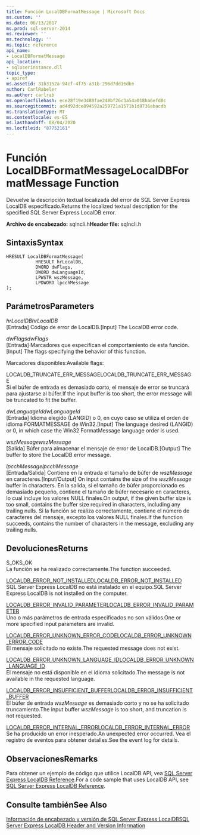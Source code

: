 ```yaml
---
title: Función LocalDBFormatMessage | Microsoft Docs
ms.custom: ''
ms.date: 06/13/2017
ms.prod: sql-server-2014
ms.reviewer: ''
ms.technology: ''
ms.topic: reference
api_name:
- LocalDBFormatMessage
api_location:
- sqluserinstance.dll
topic_type:
- apiref
ms.assetid: 31b3152a-94cf-4f75-a31b-296d7dd16dbe
author: CarlRabeler
ms.author: carlrab
ms.openlocfilehash: ece28f19e3488fae248bf26c3a54a018ba6efd0c
ms.sourcegitcommit: ad4d92dce894592a259721a1571b1d8736abacdb
ms.translationtype: MT
ms.contentlocale: es-ES
ms.lasthandoff: 08/04/2020
ms.locfileid: "87752161"
---
```

# <a name="localdbformatmessage-function"></a><span data-ttu-id="62af3-102">Función LocalDBFormatMessage</span><span class="sxs-lookup"><span data-stu-id="62af3-102">LocalDBFormatMessage Function</span></span>
  <span data-ttu-id="62af3-103">Devuelve la descripción textual localizada del error de SQL Server Express LocalDB especificado.</span><span class="sxs-lookup"><span data-stu-id="62af3-103">Returns the localized textual description for the specified SQL Server Express LocalDB error.</span></span>  
  
 <span data-ttu-id="62af3-104">**Archivo de encabezado:** sqlncli.h</span><span class="sxs-lookup"><span data-stu-id="62af3-104">**Header file:** sqlncli.h</span></span>  
  
## <a name="syntax"></a><span data-ttu-id="62af3-105">Sintaxis</span><span class="sxs-lookup"><span data-stu-id="62af3-105">Syntax</span></span>  
  
```  
HRESULT LocalDBFormatMessage(  
           HRESULT hrLocalDB,  
           DWORD dwFlags,   
           DWORD dwLanguageId,   
           LPWSTR wszMessage,   
           LPDWORD lpcchMessage   
);  
```  
  
## <a name="parameters"></a><span data-ttu-id="62af3-106">Parámetros</span><span class="sxs-lookup"><span data-stu-id="62af3-106">Parameters</span></span>  
 <span data-ttu-id="62af3-107">*hrLocalDB*</span><span class="sxs-lookup"><span data-stu-id="62af3-107">*hrLocalDB*</span></span>  
 <span data-ttu-id="62af3-108">[Entrada] Código de error de LocalDB.</span><span class="sxs-lookup"><span data-stu-id="62af3-108">[Input] The LocalDB error code.</span></span>  
  
 <span data-ttu-id="62af3-109">*dwFlags*</span><span class="sxs-lookup"><span data-stu-id="62af3-109">*dwFlags*</span></span>  
 <span data-ttu-id="62af3-110">[Entrada] Marcadores que especifican el comportamiento de esta función.</span><span class="sxs-lookup"><span data-stu-id="62af3-110">[Input] The flags specifying the behavior of this function.</span></span>  
  
 <span data-ttu-id="62af3-111">Marcadores disponibles:</span><span class="sxs-lookup"><span data-stu-id="62af3-111">Available flags:</span></span>  
  
 <span data-ttu-id="62af3-112">LOCALDB_TRUNCATE_ERR_MESSAGE</span><span class="sxs-lookup"><span data-stu-id="62af3-112">LOCALDB_TRUNCATE_ERR_MESSAGE</span></span>  
 <span data-ttu-id="62af3-113">Si el búfer de entrada es demasiado corto, el mensaje de error se truncará para ajustarse al búfer.</span><span class="sxs-lookup"><span data-stu-id="62af3-113">If the input buffer is too short, the error message will be truncated to fit the buffer.</span></span>  
  
 <span data-ttu-id="62af3-114">*dwLanguageId*</span><span class="sxs-lookup"><span data-stu-id="62af3-114">*dwLanguageId*</span></span>  
 <span data-ttu-id="62af3-115">[Entrada] Idioma elegido (LANGID) o 0, en cuyo caso se utiliza el orden de idioma FORMATMESSAGE de Win32.</span><span class="sxs-lookup"><span data-stu-id="62af3-115">[Input] The language desired (LANGID) or 0, in which case the Win32 FormatMessage language order is used.</span></span>  
  
 <span data-ttu-id="62af3-116">*wszMessage*</span><span class="sxs-lookup"><span data-stu-id="62af3-116">*wszMessage*</span></span>  
 <span data-ttu-id="62af3-117">[Salida] Búfer para almacenar el mensaje de error de LocalDB.</span><span class="sxs-lookup"><span data-stu-id="62af3-117">[Output] The buffer to store the LocalDB error message.</span></span>  
  
 <span data-ttu-id="62af3-118">*lpcchMessage*</span><span class="sxs-lookup"><span data-stu-id="62af3-118">*lpcchMessage*</span></span>  
 <span data-ttu-id="62af3-119">[Entrada/Salida] Contiene en la entrada el tamaño de búfer de *wszMessage* en caracteres.</span><span class="sxs-lookup"><span data-stu-id="62af3-119">[Input/Output] On input contains the size of the *wszMessage* buffer in characters.</span></span> <span data-ttu-id="62af3-120">En la salida, si el tamaño de búfer proporcionado es demasiado pequeño, contiene el tamaño de búfer necesario en caracteres, lo cual incluye los valores NULL finales.</span><span class="sxs-lookup"><span data-stu-id="62af3-120">On output, if the given buffer size is too small, contains the buffer size required in characters, including any trailing nulls.</span></span> <span data-ttu-id="62af3-121">Si la función se realiza correctamente, contiene el número de caracteres del mensaje, excepto los valores NULL finales.</span><span class="sxs-lookup"><span data-stu-id="62af3-121">If the function succeeds, contains the number of characters in the message, excluding any trailing nulls.</span></span>  
  
## <a name="returns"></a><span data-ttu-id="62af3-122">Devoluciones</span><span class="sxs-lookup"><span data-stu-id="62af3-122">Returns</span></span>  
 <span data-ttu-id="62af3-123">S_OK</span><span class="sxs-lookup"><span data-stu-id="62af3-123">S_OK</span></span>  
 <span data-ttu-id="62af3-124">La función se ha realizado correctamente.</span><span class="sxs-lookup"><span data-stu-id="62af3-124">The function succeeded.</span></span>  
  
 [<span data-ttu-id="62af3-125">LOCALDB_ERROR_NOT_INSTALLED</span><span class="sxs-lookup"><span data-stu-id="62af3-125">LOCALDB_ERROR_NOT_INSTALLED</span></span>](../express-localdb-error-messages/localdb-error-not-installed.md)  
 <span data-ttu-id="62af3-126">SQL Server Express LocalDB no está instalado en el equipo.</span><span class="sxs-lookup"><span data-stu-id="62af3-126">SQL Server Express LocalDB is not installed on the computer.</span></span>  
  
 [<span data-ttu-id="62af3-127">LOCALDB_ERROR_INVALID_PARAMETER</span><span class="sxs-lookup"><span data-stu-id="62af3-127">LOCALDB_ERROR_INVALID_PARAMETER</span></span>](../express-localdb-error-messages/localdb-error-invalid-parameter.md)  
 <span data-ttu-id="62af3-128">Uno o más parámetros de entrada especificados no son válidos.</span><span class="sxs-lookup"><span data-stu-id="62af3-128">One or more specified input parameters are invalid.</span></span>  
  
 [<span data-ttu-id="62af3-129">LOCALDB_ERROR_UNKNOWN_ERROR_CODE</span><span class="sxs-lookup"><span data-stu-id="62af3-129">LOCALDB_ERROR_UNKNOWN_ERROR_CODE</span></span>](../express-localdb-error-messages/localdb-error-unknown-error-code.md)  
 <span data-ttu-id="62af3-130">El mensaje solicitado no existe.</span><span class="sxs-lookup"><span data-stu-id="62af3-130">The requested message does not exist.</span></span>  
  
 [<span data-ttu-id="62af3-131">LOCALDB_ERROR_UNKNOWN_LANGUAGE_ID</span><span class="sxs-lookup"><span data-stu-id="62af3-131">LOCALDB_ERROR_UNKNOWN_LANGUAGE_ID</span></span>](../express-localdb-error-messages/localdb-error-unknown-language-id.md)  
 <span data-ttu-id="62af3-132">El mensaje no está disponible en el idioma solicitado.</span><span class="sxs-lookup"><span data-stu-id="62af3-132">The message is not available in the requested language.</span></span>  
  
 [<span data-ttu-id="62af3-133">LOCALDB_ERROR_INSUFFICIENT_BUFFER</span><span class="sxs-lookup"><span data-stu-id="62af3-133">LOCALDB_ERROR_INSUFFICIENT_BUFFER</span></span>](../express-localdb-error-messages/localdb-error-insufficient-buffer.md)  
 <span data-ttu-id="62af3-134">El búfer de entrada *wszMessage* es demasiado corto y no se ha solicitado truncamiento.</span><span class="sxs-lookup"><span data-stu-id="62af3-134">The input buffer *wszMessage* is too short, and truncation is not requested.</span></span>  
  
 [<span data-ttu-id="62af3-135">LOCALDB_ERROR_INTERNAL_ERROR</span><span class="sxs-lookup"><span data-stu-id="62af3-135">LOCALDB_ERROR_INTERNAL_ERROR</span></span>](../express-localdb-error-messages/localdb-error-internal-error.md)  
 <span data-ttu-id="62af3-136">Se ha producido un error inesperado.</span><span class="sxs-lookup"><span data-stu-id="62af3-136">An unexpected error occurred.</span></span> <span data-ttu-id="62af3-137">Vea el registro de eventos para obtener detalles.</span><span class="sxs-lookup"><span data-stu-id="62af3-137">See the event log for details.</span></span>  
  
## <a name="remarks"></a><span data-ttu-id="62af3-138">Observaciones</span><span class="sxs-lookup"><span data-stu-id="62af3-138">Remarks</span></span>  
 <span data-ttu-id="62af3-139">Para obtener un ejemplo de código que utilice LocalDB API, vea [SQL Server Express LocalDB Reference](../sql-server-express-localdb-reference.md).</span><span class="sxs-lookup"><span data-stu-id="62af3-139">For a code sample that uses LocalDB API, see [SQL Server Express LocalDB Reference](../sql-server-express-localdb-reference.md).</span></span>  
  
## <a name="see-also"></a><span data-ttu-id="62af3-140">Consulte también</span><span class="sxs-lookup"><span data-stu-id="62af3-140">See Also</span></span>  
 [<span data-ttu-id="62af3-141">Información de encabezado y versión de SQL Server Express LocalDB</span><span class="sxs-lookup"><span data-stu-id="62af3-141">SQL Server Express LocalDB Header and Version Information</span></span>](sql-server-express-localdb-header-and-version-information.md)  
  
  
